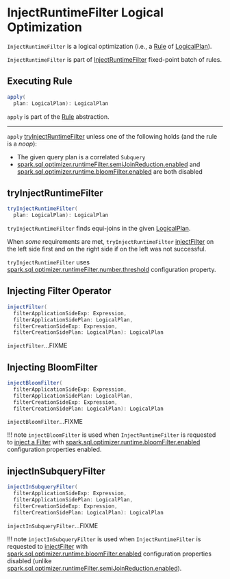 # InjectRuntimeFilter Logical Optimization

`InjectRuntimeFilter` is a logical optimization (i.e., a [Rule](../catalyst/Rule.md) of [LogicalPlan](../logical-operators/LogicalPlan.md)).

`InjectRuntimeFilter` is part of [InjectRuntimeFilter](../SparkOptimizer.md#InjectRuntimeFilter) fixed-point batch of rules.

## <span id="apply"> Executing Rule

```scala
apply(
  plan: LogicalPlan): LogicalPlan
```

`apply` is part of the [Rule](../catalyst/Rule.md#apply) abstraction.

---

`apply` [tryInjectRuntimeFilter](#tryInjectRuntimeFilter) unless one of the following holds (and the rule is a _noop_):

* The given query plan is a correlated `Subquery`
* [spark.sql.optimizer.runtimeFilter.semiJoinReduction.enabled](../configuration-properties.md#spark.sql.optimizer.runtimeFilter.semiJoinReduction.enabled) and [spark.sql.optimizer.runtime.bloomFilter.enabled](../configuration-properties.md#spark.sql.optimizer.runtime.bloomFilter.enabled) are both disabled

## <span id="tryInjectRuntimeFilter"> tryInjectRuntimeFilter

```scala
tryInjectRuntimeFilter(
  plan: LogicalPlan): LogicalPlan
```

`tryInjectRuntimeFilter` finds equi-joins in the given [LogicalPlan](../logical-operators/LogicalPlan.md).

When _some_ requirements are met, `tryInjectRuntimeFilter` [injectFilter](#injectFilter) on the left side first and on the right side if on the left was not successful.

`tryInjectRuntimeFilter` uses [spark.sql.optimizer.runtimeFilter.number.threshold](../configuration-properties.md#spark.sql.optimizer.runtimeFilter.number.threshold) configuration property.

## <span id="injectFilter"> Injecting Filter Operator

```scala
injectFilter(
  filterApplicationSideExp: Expression,
  filterApplicationSidePlan: LogicalPlan,
  filterCreationSideExp: Expression,
  filterCreationSidePlan: LogicalPlan): LogicalPlan
```

`injectFilter`...FIXME

## <span id="injectBloomFilter"> Injecting BloomFilter

```scala
injectBloomFilter(
  filterApplicationSideExp: Expression,
  filterApplicationSidePlan: LogicalPlan,
  filterCreationSideExp: Expression,
  filterCreationSidePlan: LogicalPlan): LogicalPlan
```

`injectBloomFilter`...FIXME

!!! note
    `injectBloomFilter` is used when `InjectRuntimeFilter` is requested to [inject a Filter](#injectFilter) with [spark.sql.optimizer.runtime.bloomFilter.enabled](../configuration-properties.md#spark.sql.optimizer.runtime.bloomFilter.enabled) configuration properties enabled.

## <span id="injectInSubqueryFilter"> injectInSubqueryFilter

```scala
injectInSubqueryFilter(
  filterApplicationSideExp: Expression,
  filterApplicationSidePlan: LogicalPlan,
  filterCreationSideExp: Expression,
  filterCreationSidePlan: LogicalPlan): LogicalPlan
```

`injectInSubqueryFilter`...FIXME

!!! note
    `injectInSubqueryFilter` is used when `InjectRuntimeFilter` is requested to [injectFilter](#injectFilter) with [spark.sql.optimizer.runtime.bloomFilter.enabled](../configuration-properties.md#spark.sql.optimizer.runtime.bloomFilter.enabled) configuration properties disabled (unlike [spark.sql.optimizer.runtimeFilter.semiJoinReduction.enabled](../configuration-properties.md#spark.sql.optimizer.runtimeFilter.semiJoinReduction.enabled)).
